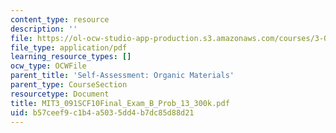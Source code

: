 ```yaml
---
content_type: resource
description: ''
file: https://ol-ocw-studio-app-production.s3.amazonaws.com/courses/3-091sc-introduction-to-solid-state-chemistry-fall-2010/b57ceef9c1b4a5035dd4b7dc85d88d21_MIT3_091SCF10Final_Exam_B_Prob_13_300k.pdf
file_type: application/pdf
learning_resource_types: []
ocw_type: OCWFile
parent_title: 'Self-Assessment: Organic Materials'
parent_type: CourseSection
resourcetype: Document
title: MIT3_091SCF10Final_Exam_B_Prob_13_300k.pdf
uid: b57ceef9-c1b4-a503-5dd4-b7dc85d88d21
---
```

